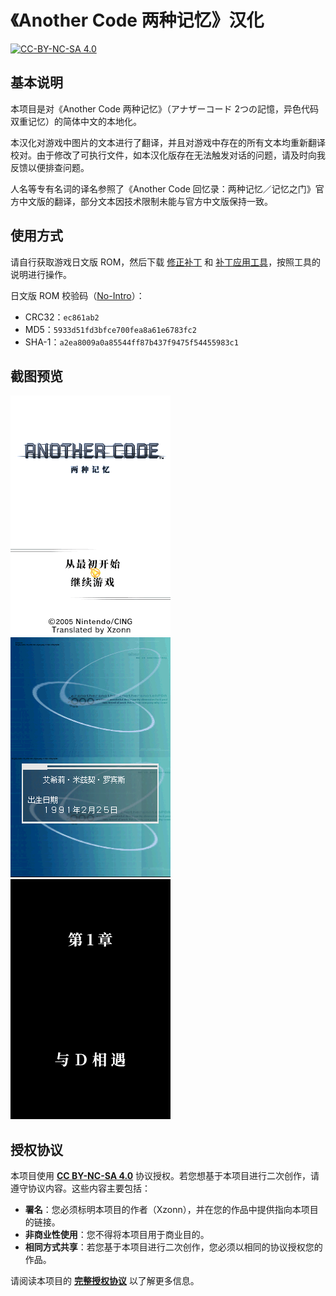 # 《Another Code 两种记忆》汉化

[![CC-BY-NC-SA 4.0](https://mirrors.creativecommons.org/presskit/buttons/88x31/svg/by-nc-sa.svg)](https://creativecommons.org/licenses/by-nc-sa/4.0/legalcode)

## 基本说明
本项目是对《Another Code 两种记忆》（<span lang="ja">アナザーコード 2つの記憶</span>，异色代码 双重记忆）的简体中文的本地化。

本汉化对游戏中图片的文本进行了翻译，并且对游戏中存在的所有文本均重新翻译校对。由于修改了可执行文件，如本汉化版存在无法触发对话的问题，请及时向我反馈以便排查问题。

人名等专有名词的译名参照了《Another Code 回忆录：两种记忆／记忆之门》官方中文版的翻译，部分文本因技术限制未能与官方中文版保持一致。

## 使用方式
请自行获取游戏日文版 ROM，然后下载 [修正补丁](https://github.com/Xzonn/ACTMChsLocalization/releases/latest) 和 [补丁应用工具](https://github.com/Xzonn/NitroPatcher/releases/latest/)，按照工具的说明进行操作。

日文版 ROM 校验码（[No-Intro](https://datomatic.no-intro.org/index.php?page=show_record&s=28&n=0039)）：

- CRC32：`ec861ab2`
- MD5：`5933d51fd3bfce700fea8a61e6783fc2`
- SHA-1：`a2ea8009a0a85544ff87b437f9475f54455983c1`

## 截图预览
![截图](assets/images/screenshot-01.png) ![截图](assets/images/screenshot-02.png) ![截图](assets/images/screenshot-03.png)

## 授权协议
本项目使用 **[CC BY-NC-SA 4.0](https://creativecommons.org/licenses/by-nc-sa/4.0/legalcode)** 协议授权。若您想基于本项目进行二次创作，请遵守协议内容。这些内容主要包括：

- **署名**：您必须标明本项目的作者（Xzonn），并在您的作品中提供指向本项目的链接。
- **非商业性使用**：您不得将本项目用于商业目的。
- **相同方式共享**：若您基于本项目进行二次创作，您必须以相同的协议授权您的作品。

请阅读本项目的 **[完整授权协议](LICENSE)** 以了解更多信息。
